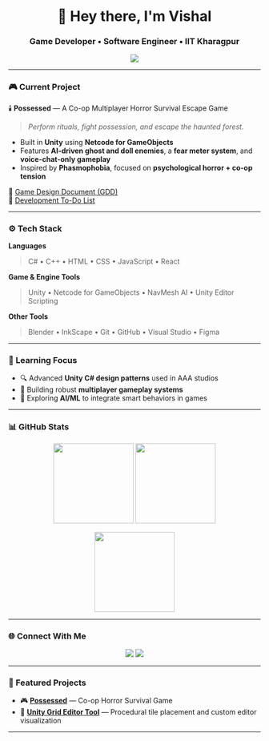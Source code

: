 <h1 align="center">👋 Hey there, I'm Vishal</h1>
<h3 align="center">Game Developer • Software Engineer • IIT Kharagpur</h3>

<p align="center">
  <img src="https://readme-typing-svg.herokuapp.com?size=24&color=00FFCC&center=true&vCenter=true&width=550&lines=Aspiring+Game+Developer;C%23+%7C+C%2B%2B;" />
</p>

---

### 🎮 Current Project
🕯️ **Possessed** — A Co-op Multiplayer Horror Survival Escape Game  
> *Perform rituals, fight possession, and escape the haunted forest.*  
- Built in **Unity** using **Netcode for GameObjects**  
- Features **AI-driven ghost and doll enemies**, a **fear meter system**, and **voice-chat-only gameplay**  
- Inspired by **Phasmophobia**, focused on **psychological horror + co-op tension**

📘 [Game Design Document (GDD)](https://docs.google.com/document/d/1nJwiVVwhEpSuE3gG2uOO_GpviitgWdjF0BvVNUAQcPY/edit?usp=sharing)  
🧩 [Development To-Do List](https://docs.google.com/document/d/1x-UWTaFbML72AKWT8B6chQJjWDfdc1s4Kgs-lAxssGQ/edit?usp=sharing)

---

### ⚙️ Tech Stack

**Languages**
> C# • C++ • HTML • CSS • JavaScript • React  

**Game & Engine Tools**
> Unity • Netcode for GameObjects • NavMesh AI • Unity Editor Scripting    

**Other Tools**
> Blender • InkScape • Git • GitHub • Visual Studio • Figma

---

### 🧠 Learning Focus
- 🔍 Advanced **Unity C# design patterns** used in AAA studios  
- 🔄 Building robust **multiplayer gameplay systems**  
- 🧠 Exploring **AI/ML** to integrate smart behaviors in games  

---

### 📊 GitHub Stats
<p align="center">
  <img src="https://github-readme-stats.vercel.app/api?username=vishalmaurya0&show_icons=true&theme=tokyonight" height="160px"/>
  <img src="https://github-readme-streak-stats.herokuapp.com/?user=vishalmaurya0&theme=tokyonight" height="160px"/>
</p>

<p align="center">
  <img src="https://github-readme-stats.vercel.app/api/top-langs/?username=vishalmaurya0&layout=compact&theme=tokyonight" height="160px"/>
</p>


---

### 🌐 Connect With Me
<p align="center">
  <a href="mailto:vm433848@email.com"><img src="https://img.shields.io/badge/Email-D14836?style=for-the-badge&logo=gmail&logoColor=white"></a>
  <a href="https://linkedin.com/in/vishal-maurya-852025327/"><img src="https://img.shields.io/badge/LinkedIn-0077b5?style=for-the-badge&logo=linkedin&logoColor=white"></a>
</p>

---

### 🧩 Featured Projects
- 🎮 [**Possessed**](https://github.com/YOUR_USERNAME/Possessed) — Co-op Horror Survival Game  
- 🧱 [**Unity Grid Editor Tool**](https://github.com/YOUR_USERNAME/UnityGridEditor) — Procedural tile placement and custom editor visualization

---

